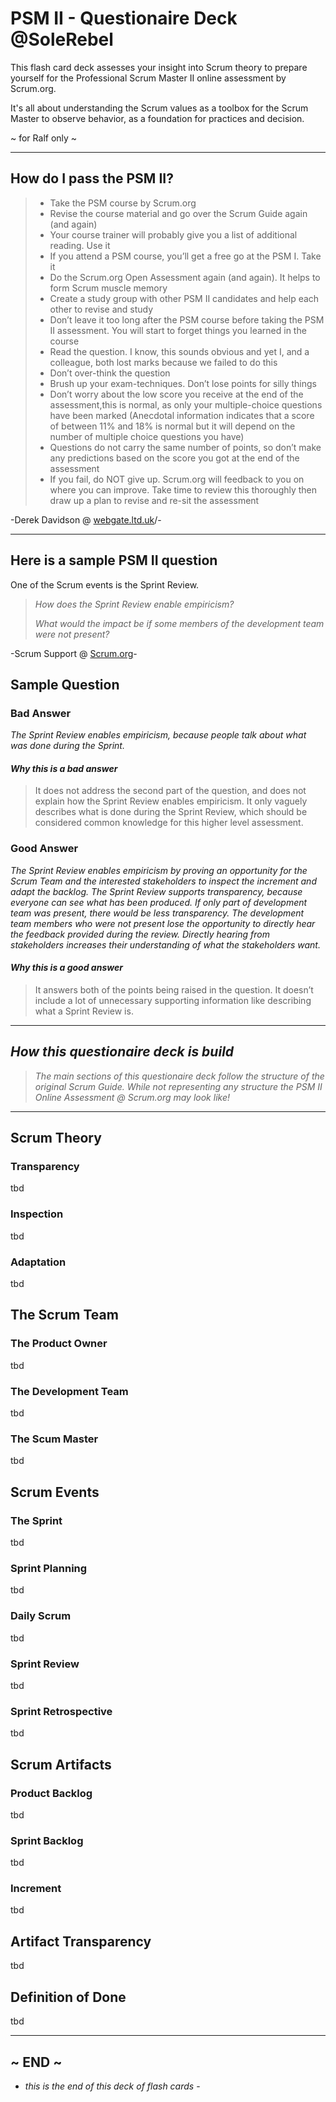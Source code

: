 PSM II - Questionaire Deck @SoleRebel
=====================
This flash card deck assesses your insight into Scrum theory to prepare yourself for the Professional Scrum Master II online assessment by Scrum.org.

It's all about understanding the Scrum values as a toolbox for the Scrum Master to observe behavior, as a foundation for practices and decision.

~ for Ralf only ~

----

## How do I pass the PSM II?
> - Take the PSM course by Scrum.org
> - Revise the course material and go over the Scrum Guide again (and again)
> - Your course trainer will probably give you a list of additional reading. Use it
> - If you attend a PSM course, you’ll get a free go at the PSM I. Take it
> - Do the Scrum.org Open Assessment again (and again). It helps to form Scrum muscle memory
> - Create a study group with other PSM II candidates and help each other to revise and study
> - Don’t leave it too long after the PSM course before taking the PSM II assessment. You will start to forget things you learned in the course
> - Read the question. I know, this sounds obvious and yet I, and a colleague, both lost marks because we failed to do this
> - Don’t over-think the question
> - Brush up your exam-techniques. Don’t lose points for silly things
> - Don’t worry about the low score you receive at the end of the assessment,this is normal, as only your multiple-choice questions have been marked (Anecdotal information indicates that a score of between 11% and 18% is normal but it will depend on the number of multiple choice questions you have)
> - Questions do not carry the same number of points, so don’t make any predictions based on the score you got at the end of the assessment
> - If you fail, do NOT give up. Scrum.org will feedback to you on where you can improve. Take time to review this thoroughly then draw up a plan to revise and re-sit the assessment

-Derek Davidson @ [webgate.ltd.uk](http://webgate.ltd.uk/pass-professional-scrum-master-ii-psm-ii-assessment/)/-

----

## Here is a sample PSM II question
One of the Scrum events is the Sprint Review.
>*How does the Sprint Review enable empiricism?*
>
>*What would the impact be if some members of the development team were not present?*

-Scrum Support @ [Scrum.org](https://www.scrum.org/Forums/aft/1443)-

## Sample Question

### Bad Answer
*The Sprint Review enables empiricism, because people talk about what was done during the Sprint.*

#### *Why this is a bad answer*
>It does not address the second part of the question, and does not explain how the Sprint Review enables empiricism. It only vaguely describes what is done during the Sprint Review, which should be considered common knowledge for this higher level assessment. 

### Good Answer
*The Sprint Review enables empiricism by proving an opportunity for the Scrum Team and the interested stakeholders to inspect the increment and adapt the backlog. The Sprint Review supports transparency, because everyone can see what has been produced.*
*If only part of development team was present, there would be less transparency. The development team members who were not present lose the opportunity to directly hear the feedback provided during the review. Directly hearing from stakeholders increases their understanding of what the stakeholders want.*

#### *Why this is a good answer*
>It answers both of the points being raised in the question. It doesn’t include a lot of unnecessary supporting information like describing what a Sprint Review is.

----

## *How this questionaire deck is build*
>*The main sections of this questionaire deck follow the structure of the original Scrum Guide.*
>*While not representing any structure the PSM II Online Assessment @ Scrum.org may look like!*

----

## Scrum Theory

### Transparency
tbd

### Inspection
tbd

### Adaptation
tbd

## The Scrum Team

### The Product Owner
tbd

### The Development Team
tbd

### The Scum Master
tbd

## Scrum Events

### The Sprint
tbd

### Sprint Planning
tbd

### Daily Scrum
tbd

### Sprint Review
tbd

### Sprint Retrospective
tbd

## Scrum Artifacts

### Product Backlog
tbd

### Sprint Backlog
tbd

### Increment
tbd

## Artifact Transparency
tbd

## Definition of Done
tbd

----

## ~ END ~
- *this is the end of this deck of flash cards* -
